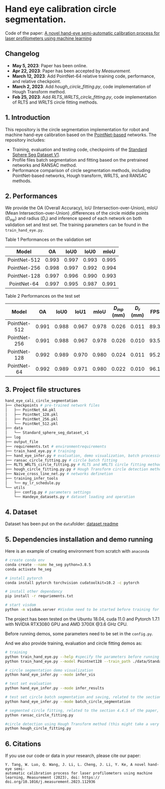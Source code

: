 # Hand eye calibration circle segmentation.

Code of the paper: [A novel hand-eye semi-automatic calibration process for laser profilometers using machine learning](https://www.sciencedirect.com/science/article/pii/S0263224123005006?via%3Dihub)



## Changelog

- **May 5, 2023**: Paper has been online.
- **Apr 22, 2023**: Paper has been accepted by *Measurement.*
- **March 12, 2023**: Add PointNet-64 relative training code, performance, and relative checkpoint.
- **March 2, 2023**: Add *hough_circle_fitting.py*, code implementation of Hough Transform method.
- **Feb 25, 2023**: Add *RLTS_WRLTS_circle_fitting.py*, code implementation of RLTS and WRLTS circle fitting methods.



## 1. Introduction

This repository is the circle segmentation implementation for robot and machine hand-eye calibration based on the [PointNet-based](https://github.com/charlesq34/pointnet) networks. The repository includes:

- Training, evaluation and testing code, checkpoints of the [Standard Sphere Seg Dataset V1](./data/Standard_sphere_seg_dataset_v1/).
- Profile files batch segmentation and fitting based on the pretrained networks and RANSAC method.
- Performance comparison of circle segmentation methods, including PointNet-based networks, Hough transform, WRLTS, and RANSAC methods.



## 2. Performances

We provide the OA (Overall Accuracy), IoU (Intersection-over-Union), mIoU (Mean Intersection-over-Union) ,differences of the circle middle points ($D_{mp}$) and radius ($D_{r}$) and inference speed of each network on both validation set and test set. The training parameters can be found in the ```train_hand_eye.py```.

Table 1 Performances on the validation set

|  **Model**   |  OA   | IoU0  | IoU0  | mIoU  |
| :----------: | :---: | :---: | :---: | :---: |
| PointNet-512 | 0.993 | 0.997 | 0.993 | 0.995 |
| PointNet-256 | 0.998 | 0.997 | 0.992 | 0.994 |
| PointNet-128 | 0.997 | 0.996 | 0.990 | 0.993 |
| PointNet-64  | 0.997 | 0.995 | 0.987 | 0.991 |

Table 2 Performances on the test set

|  **Model**   |  OA   | IoU0  | IoU1  | mIoU  | $D_{mp}$ (mm) | $D_{r}$ (mm) | FPS  |
| :----------: | :---: | :---: | :---: | :---: | :---------------------: | :--------------------: | ---- |
| PointNet-512 | 0.991 | 0.988 | 0.967 | 0.978 |          0.026          |         0.011          | 89.3 |
| PointNet-256 | 0.991 | 0.988 | 0.967 | 0.978 |          0.026          |         0.010          | 93.5 |
| PointNet-128 | 0.992 | 0.989 | 0.970 | 0.980 |          0.024          |         0.011          | 95.2 |
| PointNet-64 | 0.992 | 0.989 | 0.971 | 0.980 | 0.022 | 0.010 | 96.1 |



## 3. Project file structures

```bash
hand_eye_cali_circle_segmentation
├── checkpoints # pre-trained network files
│   ├── PointNet_64.pkl 
│   ├── PointNet_128.pkl 
│   ├── PointNet_256.pkl
│   └── PointNet_512.pkl
├── data
│   └── Standard_sphere_seg_dataset_v1
├── log
├── output_file
├── requirements.txt # environmentrequirements
├── train_hand_eye.py # training
├── hand_eye_infer.py # evaluation, demo visualization, batch processing
├── ransac_circle_fitting.py # circle batch fitting
├── RLTS_WRLTS_circle_fitting.py # RLTS and WRLTS circle fitting method 
├── hough_circle_fitting.py.py # Hough Transform circle detection method
├── Naive_cross_line_net.py # networks definetion
├── training_infer_tools
│   └── my_lr_schedule.py
└── utils
    ├── config.py # parameters settings
    └── Handeye_datasets.py # dataset loading and operation 
```



## 4. Dataset

Dataset has been put on the `data`folder: [dataset readme](./data/Standard_sphere_seg_dataset_v1/README.md)



## 5. Dependencies installation and demo running

Here is an example of creating environment from scratch with `anaconda`

```sh
# create conda env
conda create --name he_seg python=3.8.5
conda activate he_seg

# install pytorch
conda install pytorch torchvision cudatoolkit=10.2 -c pytorch

# install other dependancy
pip install -r requriements.txt

# start visdom
python -m visdom.server #Visdom need to be started before training for metrics visualization

```

The project has been tested on the Ubuntu 18.04, cuda 11.0 and Pytorch 1.7.1 with NVIDIA RTX3080 GPU and AMD 3700X @3.6 GHz CPU.

Before running demos, some parameters need to be set in the `config.py`.

And we also provide training, evaluation and circle fitting demos as:

```bash
# training
python train_hand_eye.py --help #specify the parameters before running
python train_hand_eye.py --model Pointnet128 --train_path ./data/Standard_sphere_seg_dataset_v1/train_file.txt #performing training code

# circle segmentation demo visualization 
python hand_eye_infer.py --mode infer_vis

# test set evaluation
python hand_eye_infer.py --mode infer_results

# test set circle batch segmentation and saving, related to the section 4.4.5 of the paper
python hand_eye_infer.py --mode batch_circle_segmentation

# segmented circle fitting, related to the section 4.4.5 of the paper, parameters can be set in config.py
python ransac_circle_fitting.py

#circle detection using Hough Transform method (this might take a very long time)
python hough_circle_fitting.py

```



## 6. Citations

If you use our code or data in your research, please cite our paper:

```
Y. Tang, W. Luo, Q. Wang, J. Li, L. Cheng, J. Li, Y. Ke, A novel hand-eye semi-
automatic calibration process for laser profilometers using machine learning, Measurement (2023), doi: https://
doi.org/10.1016/j.measurement.2023.112936
```